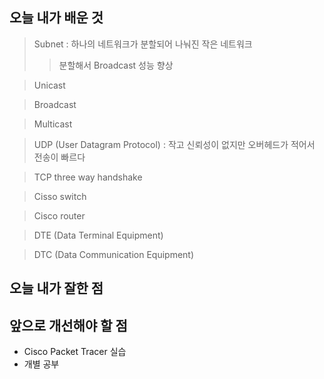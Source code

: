 <h2> 오늘 내가 배운 것 </h2>

> Subnet : 하나의 네트워크가 분할되어 나눠진 작은 네트워크
> > 분할해서 Broadcast 성능 향상

> Unicast

> Broadcast

> Multicast

> UDP (User Datagram Protocol) : 작고 신뢰성이 없지만 오버헤드가 적어서 전송이 빠르다

> TCP three way handshake

> Cisso switch

> Cisco router

> DTE (Data Terminal Equipment)

> DTC (Data Communication Equipment)


<h2> 오늘 내가 잘한 점 </h2>


<h2> 앞으로 개선해야 할 점 </h2>

- Cisco Packet Tracer 실습
- 개별 공부
